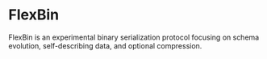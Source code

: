 # FlexBin

FlexBin is an experimental binary serialization protocol focusing on schema evolution, self-describing data, and optional compression.
